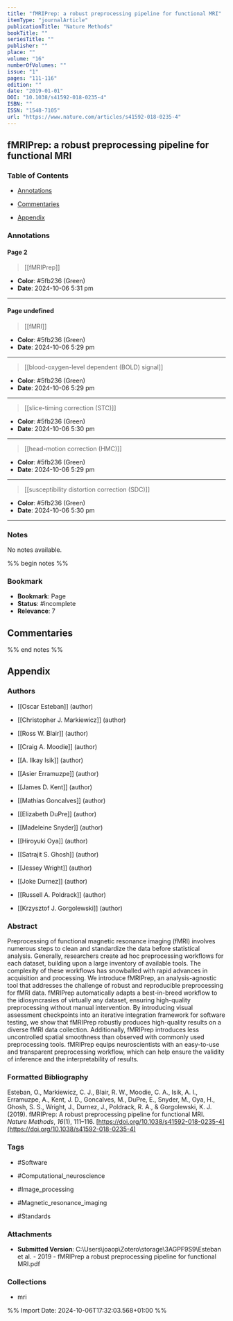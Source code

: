 ```yaml
---
title: "fMRIPrep: a robust preprocessing pipeline for functional MRI"
itemType: "journalArticle"
publicationTitle: "Nature Methods"
bookTitle: ""
seriesTitle: ""
publisher: ""
place: ""
volume: "16"
numberOfVolumes: ""
issue: "1"
pages: "111-116"
edition: ""
date: "2019-01-01"
DOI: "10.1038/s41592-018-0235-4"
ISBN: ""
ISSN: "1548-7105"
url: "https://www.nature.com/articles/s41592-018-0235-4"
---
```


## fMRIPrep: a robust preprocessing pipeline for functional MRI

### Table of Contents

- [Annotations](#annotations)

+ [Commentaries](#commentaries)

- [Appendix](#appendix)

### Annotations




#### Page 2








> [[fMRIPrep]]





- **Color**: #5fb236 (Green)
- **Date**: 2024-10-06 5:31 pm

---



#### Page undefined








> [[fMRI]]





- **Color**: #5fb236 (Green)
- **Date**: 2024-10-06 5:29 pm

---








> [[blood-oxygen-level dependent (BOLD) signal]]





- **Color**: #5fb236 (Green)
- **Date**: 2024-10-06 5:29 pm

---








> [[slice-timing correction (STC)]]





- **Color**: #5fb236 (Green)
- **Date**: 2024-10-06 5:30 pm

---








> [[head-motion correction  (HMC)]]





- **Color**: #5fb236 (Green)
- **Date**: 2024-10-06 5:29 pm

---








> [[susceptibility distortion correction (SDC)]]





- **Color**: #5fb236 (Green)
- **Date**: 2024-10-06 5:30 pm

---





### Notes


No notes available.


%% begin notes %%

### Bookmark

- **Bookmark**: Page <!-- Specify the page number or section -->
- **Status**: #incomplete
- **Relevance**: 7
## Commentaries



%% end notes %%

## Appendix

### Authors


- [[Oscar Esteban]] (author)

- [[Christopher J. Markiewicz]] (author)

- [[Ross W. Blair]] (author)

- [[Craig A. Moodie]] (author)

- [[A. Ilkay Isik]] (author)

- [[Asier Erramuzpe]] (author)

- [[James D. Kent]] (author)

- [[Mathias Goncalves]] (author)

- [[Elizabeth DuPre]] (author)

- [[Madeleine Snyder]] (author)

- [[Hiroyuki Oya]] (author)

- [[Satrajit S. Ghosh]] (author)

- [[Jessey Wright]] (author)

- [[Joke Durnez]] (author)

- [[Russell A. Poldrack]] (author)

- [[Krzysztof J. Gorgolewski]] (author)



### Abstract

Preprocessing of functional magnetic resonance imaging (fMRI) involves numerous steps to clean and standardize the data before statistical analysis. Generally, researchers create ad hoc preprocessing workflows for each dataset, building upon a large inventory of available tools. The complexity of these workflows has snowballed with rapid advances in acquisition and processing. We introduce fMRIPrep, an analysis-agnostic tool that addresses the challenge of robust and reproducible preprocessing for fMRI data. fMRIPrep automatically adapts a best-in-breed workflow to the idiosyncrasies of virtually any dataset, ensuring high-quality preprocessing without manual intervention. By introducing visual assessment checkpoints into an iterative integration framework for software testing, we show that fMRIPrep robustly produces high-quality results on a diverse fMRI data collection. Additionally, fMRIPrep introduces less uncontrolled spatial smoothness than observed with commonly used preprocessing tools. fMRIPrep equips neuroscientists with an easy-to-use and transparent preprocessing workflow, which can help ensure the validity of inference and the interpretability of results.


### Formatted Bibliography

Esteban, O., Markiewicz, C. J., Blair, R. W., Moodie, C. A., Isik, A. I., Erramuzpe, A., Kent, J. D., Goncalves, M., DuPre, E., Snyder, M., Oya, H., Ghosh, S. S., Wright, J., Durnez, J., Poldrack, R. A., & Gorgolewski, K. J. (2019). fMRIPrep: A robust preprocessing pipeline for functional MRI. _Nature Methods_, _16_(1), 111–116. [https://doi.org/10.1038/s41592-018-0235-4](https://doi.org/10.1038/s41592-018-0235-4)


### Tags


- #Software

- #Computational_neuroscience

- #Image_processing

- #Magnetic_resonance_imaging

- #Standards




### Attachments


- **Submitted Version**: C:\Users\joaop\Zotero\storage\3AGPF9S9\Esteban et al. - 2019 - fMRIPrep a robust preprocessing pipeline for functional MRI.pdf




### Collections


- mri





%% Import Date: 2024-10-06T17:32:03.568+01:00 %%
